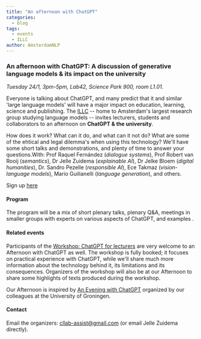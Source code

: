 ```yaml
---
title: "An afternoon with ChatGPT"
categories:
  - blog
tags:
  - events
  - ILLC
author: AmsterdamNLP
---
```


### An afternoon with ChatGPT: A discussion of generative language models & its impact on the university
*Tuesday 24/1, 3pm-5pm, Lab42, Science Park 900, room L1.01.*

Everyone is talking about ChatGPT, and many predict that it and similar 'large language models' will have a major impact on education, learning, science and publishing. The [ILLC](http://www.illc.uva.nl) -- home to Amsterdam's largest research group studying language models -- invites lecturers, students and collaborators to an afternoon on **ChatGPT & the university**. 

How does it work? What can it do, and what can it not do? What are some of the ehtical and legal dilemma's when using this technology? We'll have some short talks and demonstrations, and plenty of time to answer your questions.With: Prof Raquel Fernández (*dialogue systems*), Prof Robert van Rooij (*semantics*), Dr Jelle Zuidema (*explainable AI*), Dr Jelke Bloem (*digital humanities*), Dr. Sandro Pezelle (*responsible AI*), Ece Takmaz (*vision-language models*), Mario Guilianelli (*language generation*), and others.

Sign up [here](https://forms.office.com/Pages/ResponsePage.aspx?id=zcrxoIxhA0S5RXb7PWh05ezVLS-twDBMsISMWB06OgRUQlJQVUc2SURQWjdFUldKWlY1QTA5TU4zMS4u)

#### Program

The program will be a mix of short plenary talks, plenary Q&A, meetings in smaller groups with experts on various aspects of ChatGPT, and examples .

#### Related events

Participants of the [Workshop: ChatGPT for lecturers](https://medewerker.uva.nl/en/science/content-secured/events/2023/01/workshop-chatgpt-for-lecturers.html?origin=HC8DW6SBTu%2B5jadW4gm5wg&cb) are very welcome to an Afternoon with ChatGPT as well. The workshop is fully booked; it focuses on practical experience with ChatGPT, while we'll share much more information about the technology behind it, its limitations and its consequences. Organizers of the workshop will also be at our Afternoon to share some highlights of texts produced during the workshop.

Our Afternoon is inspired by [An Evening with ChatGPT](https://www.rug.nl/society-business/schools/jantina-tammes/calendar/an-evening-with-chatgpt) organized by our colleagues at the University of Groningen.

#### Contact

Email the organizers: cllab-assist@gmail.com (or email Jelle Zuidema directly).




